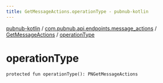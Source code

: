 ```yaml
---
title: GetMessageActions.operationType - pubnub-kotlin
---
```


[pubnub-kotlin](../../index.html) / [com.pubnub.api.endpoints.message_actions](../index.html) / [GetMessageActions](index.html) / [operationType](./operation-type.html)

# operationType

`protected fun operationType(): PNGetMessageActions`